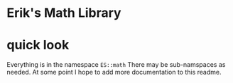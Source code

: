 # Erik's Math Library

# quick look

Everything is in the namespace `ES::math`
There may be sub-namspaces as needed. At some point I hope to add more documentation to this readme.

